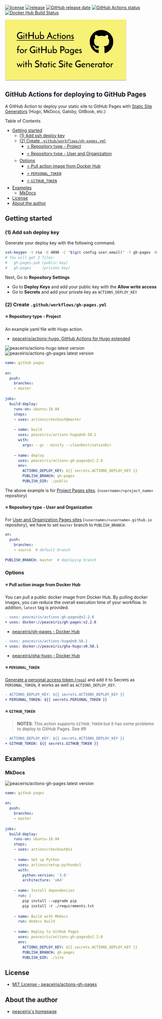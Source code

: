 [![license](https://img.shields.io/github/license/peaceiris/actions-gh-pages.svg)](https://github.com/peaceiris/actions-gh-pages/blob/master/LICENSE)
[![release](https://img.shields.io/github/release/peaceiris/actions-gh-pages.svg)](https://github.com/peaceiris/actions-gh-pages/releases/latest)
[![GitHub release date](https://img.shields.io/github/release-date/peaceiris/actions-gh-pages.svg)](https://github.com/peaceiris/actions-gh-pages/releases)
[![GitHub Actions status](https://github.com/peaceiris/actions-gh-pages/workflows/docker%20image%20ci/badge.svg)](https://github.com/peaceiris/actions-gh-pages/actions)
[![Docker Hub Build Status](https://img.shields.io/docker/cloud/build/peaceiris/gh-pages.svg)](https://hub.docker.com/r/peaceiris/gh-pages)

<img width="400" alt="GitHub Actions for deploying to GitHub Pages with Static Site Generators" src="./images/ogp.svg">



## GitHub Actions for deploying to GitHub Pages

A GitHub Action to deploy your static site to GitHub Pages with [Static Site Generators] (Hugo, MkDocs, Gatsby, GitBook, etc.)

[Static Site Generators]: https://www.staticgen.com/

<!-- START doctoc generated TOC please keep comment here to allow auto update -->
<!-- DON'T EDIT THIS SECTION, INSTEAD RE-RUN doctoc TO UPDATE -->
Table of Contents

- [Getting started](#getting-started)
  - [(1) Add ssh deploy key](#1-add-ssh-deploy-key)
  - [(2) Create `.github/workflows/gh-pages.yml`](#2-create-githubworkflowsgh-pagesyml)
    - [:star: Repository type - Project](#star-repository-type---project)
    - [:star: Repository type - User and Organization](#star-repository-type---user-and-organization)
  - [Options](#options)
    - [:star: Pull action image from Docker Hub](#star-pull-action-image-from-docker-hub)
    - [:star: `PERSONAL_TOKEN`](#star-personal_token)
    - [:star: `GITHUB_TOKEN`](#star-github_token)
- [Examples](#examples)
  - [MkDocs](#mkdocs)
- [License](#license)
- [About the author](#about-the-author)

<!-- END doctoc generated TOC please keep comment here to allow auto update -->



## Getting started

### (1) Add ssh deploy key

Generate your deploy key with the following command.

```sh
ssh-keygen -t rsa -b 4096 -C "$(git config user.email)" -f gh-pages -N ""
# You will get 2 files:
#   gh-pages.pub (public key)
#   gh-pages     (private key)
```

Next, Go to **Repository Settings**

- Go to **Deploy Keys** and add your public key with the **Allow write access**
- Go to **Secrets** and add your private key as `ACTIONS_DEPLOY_KEY`

### (2) Create `.github/workflows/gh-pages.yml`

#### :star: Repository type - Project

An example yaml file with Hugo action.

- [peaceiris/actions-hugo: GitHub Actions for Hugo extended](https://github.com/peaceiris/actions-hugo)

![peaceiris/actions-hugo latest version](https://img.shields.io/github/release/peaceiris/actions-hugo.svg?label=peaceiris%2Factions-hugo)
![peaceiris/actions-gh-pages latest version](https://img.shields.io/github/release/peaceiris/actions-gh-pages.svg?label=peaceiris%2Factions-gh-pages)

```yaml
name: github pages

on:
  push:
    branches:
    - master

jobs:
  build-deploy:
    runs-on: ubuntu-18.04
    steps:
    - uses: actions/checkout@master

    - name: build
      uses: peaceiris/actions-hugo@v0.58.1
      with:
        args: --gc --minify --cleanDestinationDir

    - name: deploy
      uses: peaceiris/actions-gh-pages@v2.2.0
      env:
        ACTIONS_DEPLOY_KEY: ${{ secrets.ACTIONS_DEPLOY_KEY }}
        PUBLISH_BRANCH: gh-pages
        PUBLISH_DIR: ./public
```

The above example is for [Project Pages sites]. (`<username>/<project_name>` repository)

#### :star: Repository type - User and Organization

For [User and Organization Pages sites] (`<username>/<username>.github.io` repository),
we have to set `master` branch to `PUBLISH_BRANCH`.

```yaml
on:
  push:
    branches:
    - source  # default branch

PUBLISH_BRANCH: master  # deploying branch
```

[Project Pages sites]: https://help.github.com/en/articles/user-organization-and-project-pages#project-pages-sites
[User and Organization Pages sites]: https://help.github.com/en/articles/user-organization-and-project-pages#user-and-organization-pages-sites

### Options

#### :star: Pull action image from Docker Hub

You can pull a public docker image from Docker Hub.
By pulling docker images, you can reduce the overall execution time of your workflow. In addition, `latest` tag is provided.

```diff
- uses: peaceiris/actions-gh-pages@v2.2.0
+ uses: docker://peaceiris/gh-pages:v2.2.0
```

- [peaceiris/gh-pages - Docker Hub](https://hub.docker.com/r/peaceiris/gh-pages)

```diff
- uses: peaceiris/actions-hugo@v0.58.1
+ uses: docker://peaceiris/gha-hugo:v0.58.1
```

- [peaceiris/gha-hugo - Docker Hub](https://hub.docker.com/r/peaceiris/gha-hugo)

#### :star: `PERSONAL_TOKEN`

[Generate a personal access token (`repo`)](https://github.com/settings/tokens) and add it to Secrets as `PERSONAL_TOKEN`, it works as well as `ACTIONS_DEPLOY_KEY`.

```diff
- ACTIONS_DEPLOY_KEY: ${{ secrets.ACTIONS_DEPLOY_KEY }}
+ PERSONAL_TOKEN: ${{ secrets.PERSONAL_TOKEN }}
```

#### :star: `GITHUB_TOKEN`

> **NOTES**: This action supports `GITHUB_TOKEN` but it has some problems to deploy to GitHub Pages. See #9

```diff
- ACTIONS_DEPLOY_KEY: ${{ secrets.ACTIONS_DEPLOY_KEY }}
+ GITHUB_TOKEN: ${{ secrets.GITHUB_TOKEN }}
```



## Examples

### MkDocs

![peaceiris/actions-gh-pages latest version](https://img.shields.io/github/release/peaceiris/actions-gh-pages.svg?label=peaceiris%2Factions-gh-pages)

```yaml
name: github pages

on:
  push:
    branches:
    - master

jobs:
  build-deploy:
    runs-on: ubuntu-18.04
    steps:
    - uses: actions/checkout@v1

    - name: Set up Python
      uses: actions/setup-python@v1
      with:
        python-version: '3.6'
        architecture: 'x64'

    - name: Install dependencies
      run: |
        pip install --upgrade pip
        pip install -r ./requirements.txt

    - name: Build with MkDocs
      run: mkdocs build

    - name: Deploy to GitHub Pages
      uses: peaceiris/actions-gh-pages@v2.2.0
      env:
        ACTIONS_DEPLOY_KEY: ${{ secrets.ACTIONS_DEPLOY_KEY }}
        PUBLISH_BRANCH: gh-pages
        PUBLISH_DIR: ./site
```



## License

- [MIT License - peaceiris/actions-gh-pages]

[MIT License - peaceiris/actions-gh-pages]: https://github.com/peaceiris/actions-gh-pages/blob/master/LICENSE



## About the author

- [peaceiris's homepage](https://peaceiris.com/)

